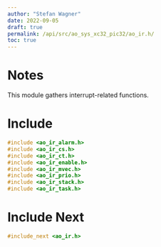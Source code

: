 ```yaml
---
author: "Stefan Wagner"
date: 2022-09-05
draft: true
permalink: /api/src/ao_sys_xc32_pic32/ao_ir.h/
toc: true
---
```


# Notes

This module gathers interrupt-related functions.

# Include

```c
#include <ao_ir_alarm.h>
#include <ao_ir_cs.h>
#include <ao_ir_ct.h>
#include <ao_ir_enable.h>
#include <ao_ir_mvec.h>
#include <ao_ir_prio.h>
#include <ao_ir_stack.h>
#include <ao_ir_task.h>
```

# Include Next

```c
#include_next <ao_ir.h>
```
